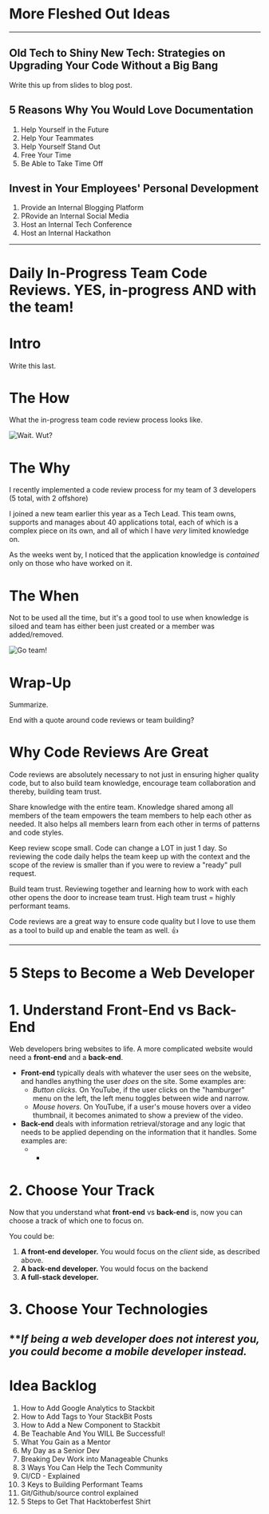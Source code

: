 # More Fleshed Out Ideas

---
 
## Old Tech to Shiny New Tech: Strategies on Upgrading Your Code Without a Big Bang 
Write this up from slides to blog post.

## 5 Reasons Why You Would Love Documentation
1. Help Yourself in the Future
1. Help Your Teammates
1. Help Yourself Stand Out
1. Free Your Time
1. Be Able to Take Time Off

## Invest in Your Employees' Personal Development
1. Provide an Internal Blogging Platform
1. PRovide an Internal Social Media
1. Host an Internal Tech Conference
1. Host an Internal Hackathon
---

# Daily In-Progress Team Code Reviews. YES, in-progress AND with the team!

 <!--Martín Pérez wrote up a fantastic article around how to expedite code reviews, by *scheduling* it as a daily routine, such that it becomes a habit.

{% link https://dev.to/mpermar/the-3pm-code-review-rule-2ppf %}

I :heart: code reviews and have implemented a **daily in-progress team code review** process for my dev team.


{% devcomment gdop %}-->



# Intro

Write this last.

# The How

What the in-progress team code review process looks like.

![Wait. Wut?](https://media.giphy.com/media/QjrrSbYaqgi1q/giphy.gif)

# The Why

I recently implemented a code review process for my team of 3 developers (5 total, with 2 offshore)

I joined a new team earlier this year as a Tech Lead. This team owns, supports and manages about 40 applications total, each of which is a complex piece on its own, and all of which I have *very* limited knowledge on.

As the weeks went by, I noticed that the application knowledge is *contained* only on those who have worked on it. 

# The When

Not to be used all the time, but it's a good tool to use when knowledge is siloed and team has either been just created or a member was added/removed.

![Go team!](https://media.giphy.com/media/3rgXBrLlRs4ZlpnVDO/giphy.gif)

# Wrap-Up

Summarize.

End with a quote around code reviews or team building?

# Why Code Reviews Are Great

Code reviews are absolutely necessary to not just in ensuring higher quality code, but to also build team knowledge, encourage team collaboration and thereby, building team trust.

Share knowledge with the entire team. Knowledge shared among all members of the team empowers the team members to help each other as needed. It also helps all members learn from each other in terms of patterns and code styles.

Keep review scope small. Code can change a LOT in just 1 day. So reviewing the code daily helps the team keep up with the context and the scope of the review is smaller than if you were to review a "ready" pull request.

Build team trust. Reviewing together and learning how to work with each other opens the door to increase team trust. High team trust = highly performant teams.

Code reviews are a great way to ensure code quality but I love to use them as a tool to build up and enable the team as well. 👍

---

# 5 Steps to Become a Web Developer
# 1. Understand Front-End vs Back-End

Web developers bring websites to life. A more complicated website would need a **front-end** and a **back-end**.

* **Front-end** typically deals with whatever the user sees on the website, and handles anything the user *does* on the site. Some examples are:
    * *Button clicks.* On YouTube, if the user clicks on the "hamburger" menu on the left, the left menu toggles between wide and narrow.
    * *Mouse hovers.* On YouTube, if a user's mouse hovers over a video thumbnail, it becomes animated to show a preview of the video.
* **Back-end** deals with information retrieval/storage and any logic that needs to be applied depending on the information that it handles. Some examples are:
    * *


# 2. Choose Your Track

Now that you understand what **front-end** vs **back-end** is, now you can choose a track of which one to focus on.

You could be:
1. **A front-end developer.** You would focus on the *client* side, as described above. 
1. **A back-end developer.** You would focus on the backend
1. **A full-stack developer.**

# 3. Choose Your Technologies




***If being a web developer does not interest you, you could become a mobile developer instead.*
---

# Idea Backlog
1. How to Add Google Analytics to Stackbit
1. How to Add Tags to Your StackBit Posts
1. How to Add a New Component to Stackbit
1. Be Teachable And You WILL Be Successful!
1. What You Gain as a Mentor
1. My Day as a Senior Dev
1. Breaking Dev Work into Manageable Chunks
1. 3 Ways You Can Help the Tech Community
1. CI/CD - Explained
1. 3 Keys to Building Performant Teams
1. Git/Github/source control explained
1. 5 Steps to Get That Hacktoberfest Shirt